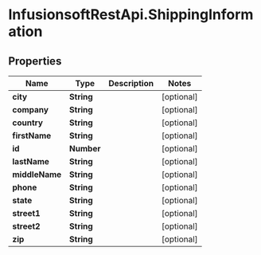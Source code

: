 # InfusionsoftRestApi.ShippingInformation

## Properties
Name | Type | Description | Notes
------------ | ------------- | ------------- | -------------
**city** | **String** |  | [optional] 
**company** | **String** |  | [optional] 
**country** | **String** |  | [optional] 
**firstName** | **String** |  | [optional] 
**id** | **Number** |  | [optional] 
**lastName** | **String** |  | [optional] 
**middleName** | **String** |  | [optional] 
**phone** | **String** |  | [optional] 
**state** | **String** |  | [optional] 
**street1** | **String** |  | [optional] 
**street2** | **String** |  | [optional] 
**zip** | **String** |  | [optional] 


